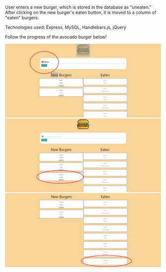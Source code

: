 User enters a new burger, which is stored in the database as "uneaten." After clicking on the new burger's eaten button, it is moved to a column of "eaten" burgers.

Technologies used: Express, MySQL, Handlebars.js, jQuery

Follow the progress of the avocado burger below!

![alt text](https://raw.githubusercontent.com/sethbaldridge87/burger_app/master/burger1.PNG)
![alt text](https://raw.githubusercontent.com/sethbaldridge87/burger_app/master/burger2.PNG)
![alt text](https://raw.githubusercontent.com/sethbaldridge87/burger_app/master/burger3.PNG)

